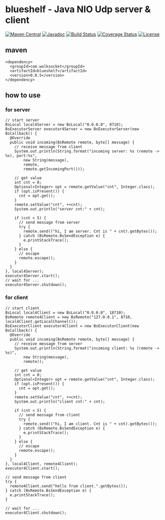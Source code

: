 # blueshelf - Java NIO Udp server & client 

[![Maven Central](https://maven-badges.herokuapp.com/maven-central/com.walksocket/blueshelf/badge.svg)](https://maven-badges.herokuapp.com/maven-central/com.walksocket/blueshelf)
[![Javadoc](https://javadoc-badge.appspot.com/com.walksocket/blueshelf.svg?label=javadoc)](https://javadoc-badge.appspot.com/com.walksocket/blueshelf)
[![Build Status](https://travis-ci.org/shigenobu/blueshelf.svg?branch=develop)](https://travis-ci.org/shigenobu/blueshelf)
[![Coverage Status](https://coveralls.io/repos/github/shigenobu/blueshelf/badge.svg?branch=develop)](https://coveralls.io/github/shigenobu/blueshelf?branch=develop)
[![License](https://img.shields.io/badge/License-Apache%202.0-blue.svg)](https://opensource.org/licenses/Apache-2.0)

## maven

    <dependency>
      <groupId>com.walksocket</groupId>
      <artifactId>blueshelf</artifactId>
      <version>0.0.5</version>
    </dependency>

## how to use

### for server

    // start server
    BsLocal local4Server = new BsLocal("0.0.0.0", 8710);
    BsExecutorServer executor4Server = new BsExecutorServer(new BsCallback() {
      @Override
      public void incoming(BsRemote remote, byte[] message) {
        // receive message from client
        System.out.println(String.format("incoming server: %s (remote -> %s), port:%s",
            new String(message),
            remote,
            remote.getIncomingPort()));

        // get value
        int cnt = 0;
        Optional<Integer> opt = remote.getValue("cnt", Integer.class);
        if (opt.isPresent()) {
          cnt = opt.get();
        }
        remote.setValue("cnt", ++cnt);
        System.out.println("server cnt:" + cnt);

        if (cnt < 5) {
          // send message from server
          try {
            remote.send(("hi, I am server. Cnt is " + cnt).getBytes());
          } catch (BsRemote.BsSendException e) {
            e.printStackTrace();
          }
        } else {
          // escape
          remote.escape();
        }
      }
    }, local4Server);
    executor4Server.start();
    // wait for ...
    executor4Server.shutdown();

### for client

    // start client
    BsLocal local4Client = new BsLocal("0.0.0.0", 18710);
    BsRemote remote4Client = new BsRemote("127.0.0.1", 8710, local4Client.getLocalChannel());
    BsExecutorClient executor4Client = new BsExecutorClient(new BsCallback() {
      @Override
      public void incoming(BsRemote remote, byte[] message) {
        // receive message from server
        System.out.println(String.format("incoming client: %s (remote -> %s)",
            new String(message),
            remote));

        // get value
        int cnt = 0;
        Optional<Integer> opt = remote.getValue("cnt", Integer.class);
        if (opt.isPresent()) {
          cnt = opt.get();
        }
        remote.setValue("cnt", ++cnt);
        System.out.println("client cnt:" + cnt);

        if (cnt < 5) {
          // send message from client
          try {
            remote.send(("hi, I am client. Cnt is " + cnt).getBytes());
          } catch (BsRemote.BsSendException e) {
            e.printStackTrace();
          }
        } else {
          // escape
          remote.escape();
        }
      }
    }, local4Client, remote4Client);
    executor4Client.start();

    // send message from client
    try {
      remote4Client.send("hello from client.".getBytes());
    } catch (BsRemote.BsSendException e) {
      e.printStackTrace();
    }
    
    // wait for ...
    executor4Client.shutdown();
